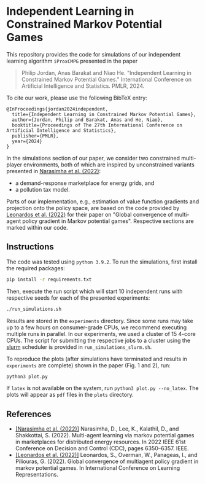 # Independent Learning in Constrained Markov Potential Games

This repository provides the code for simulations of our independent learning algorithm `iProxCMPG` presented in the paper

> Philip Jordan, Anas Barakat and Niao He. "Independent Learning in Constrained Markov Potential Games." International Conference on Artificial Intelligence and Statistics. PMLR, 2024.

To cite our work, please use the following BibTeX entry:
```
@InProceedings{jordan2024independent,
  title={Independent Learning in Constrained Markov Potential Games},
  author={Jordan, Philip and Barakat, Anas and He, Niao},
  booktitle={Proceedings of The 27th International Conference on Artificial Intelligence and Statistics},
  publisher={PMLR},
  year={2024}
}
```

In the simulations section of our paper, we consider two constrained multi-player environments, both of which are inspired by unconstrained variants presented in [Narasimha et al. (2022)](https://ieeexplore.ieee.org/document/9992762):
 - a demand-response marketplace for energy grids, and
 - a pollution tax model.

Parts of our implementation, e.g., estimation of value function gradients and projection onto the policy space, are based on the code provided by [Leonardos et al. (2022)](https://openreview.net/forum?id=gfwON7rAm4) for their paper on "Global convergence of multi-agent policy gradient in Markov potential games". Respective sections are marked within our code.

## Instructions
The code was tested using `python 3.9.2`. To run the simulations, first install the required packages:
```bash
pip install -r requirements.txt
```
Then, execute the run script which will start 10 independent runs with respective seeds for each of the presented experiments:
```bash
./run_simulations.sh
```
Results are stored in the `experiments` directory. Since some runs may take up to a few hours on consumer-grade CPUs, we recommend executing multiple runs in parallel. In our experiments, we used a cluster of 15 4-core CPUs. The script for submitting the respective jobs to a cluster using the [slurm](https://slurm.schedmd.com/sbatch.html) scheduler is provided in `run_simulations_slurm.sh`.

To reproduce the plots (after simulations have terminated and results in `experiments` are complete) shown in the paper (Fig. 1 and 2), run:
```bash
python3 plot.py
```
If `latex` is not available on the system, run `python3 plot.py --no_latex`. The plots will appear as `pdf` files in the `plots` directory.

## References
- [[Narasimha et al. (2022)]](https://ieeexplore.ieee.org/document/9992762) Narasimha, D., Lee, K., Kalathil, D., and Shakkottai, S. (2022). Multi-agent learning via markov potential games in marketplaces for distributed energy resources. In 2022 IEEE 61st Conference on Decision and Control (CDC), pages 6350–6357. IEEE.
- [[Leonardos et al. (2022)]](https://openreview.net/forum?id=gfwON7rAm4) Leonardos, S., Overman, W., Panageas, I., and Piliouras, G. (2022). Global convergence of multiagent policy gradient in markov potential games. In International Conference on Learning Representations.
